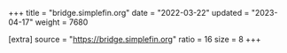 +++
title = "bridge.simplefin.org"
date = "2022-03-22"
updated = "2023-04-17"
weight = 7680

[extra]
source = "https://bridge.simplefin.org"
ratio = 16
size = 8
+++
